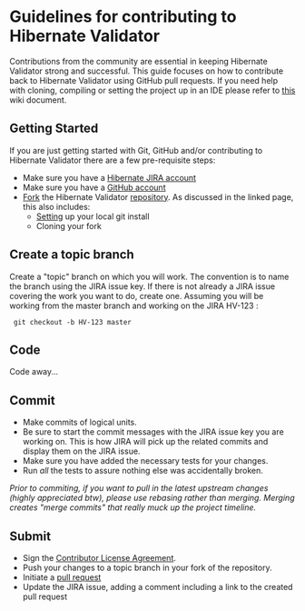 Guidelines for contributing to Hibernate Validator
====
Contributions from the community are essential in keeping Hibernate Validator strong and successful.
This guide focuses on how to contribute back to Hibernate Validator using GitHub pull requests.
If you need help with cloning, compiling or setting the project up in an IDE please refer to
[this](https://community.jboss.org/wiki/ContributingtoHibernateValidator) wiki document.

## Getting Started
If you are just getting started with Git, GitHub and/or contributing to Hibernate Validator there are a
few pre-requisite steps:

* Make sure you have a [Hibernate JIRA account](https://hibernate.onjira.com)
* Make sure you have a [GitHub account](https://github.com/signup/free)
* [Fork](http://help.github.com/fork-a-repo) the Hibernate Validator [repository](https://github.com/hibernate/hibernate-validator).
As discussed in the linked page, this also includes:
    * [Setting](https://help.github.com/articles/set-up-git) up your local git install
    * Cloning your fork


## Create a topic branch
Create a "topic" branch on which you will work.  The convention is to name the branch
using the JIRA issue key.  If there is not already a JIRA issue covering the work you
want to do, create one.  Assuming you will be working from the master branch and working
on the JIRA HV-123 :

     git checkout -b HV-123 master


## Code

Code away...

## Commit

* Make commits of logical units.
* Be sure to start the commit messages with the JIRA issue key you are working on. This is how JIRA will pick
up the related commits and display them on the JIRA issue.
* Make sure you have added the necessary tests for your changes.
* Run _all_ the tests to assure nothing else was accidentally broken.

_Prior to commiting, if you want to pull in the latest upstream changes (highly
appreciated btw), please use rebasing rather than merging.  Merging creates
"merge commits" that really muck up the project timeline._

## Submit
* Sign the [Contributor License Agreement](https://cla.jboss.org/index.seam).
* Push your changes to a topic branch in your fork of the repository.
* Initiate a [pull request](http://help.github.com/send-pull-requests/)
* Update the JIRA issue, adding a comment including a link to the created pull request
